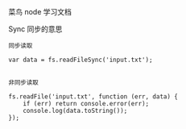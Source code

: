 菜鸟 node 学习文档


Sync 同步的意思  

```
同步读取 

var data = fs.readFileSync('input.txt');  


非同步读取

fs.readFile('input.txt', function (err, data) {
    if (err) return console.error(err);
    console.log(data.toString());
});
```